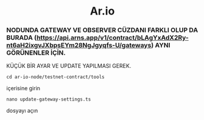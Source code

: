 <h1 align="center">Ar.io</h1>

### NODUNDA GATEWAY VE OBSERVER CÜZDANI FARKLI OLUP DA BURADA (https://api.arns.app/v1/contract/bLAgYxAdX2Ry-nt6aH2ixgvJXbpsEYm28NgJgyqfs-U/gateways) AYNI GÖRÜNENLER İÇİN. 
KÜÇÜK BİR AYAR VE UPDATE YAPILMASI GEREK.

```console
cd ar-io-node/testnet-contract/tools
```
 içerisine girin
```console 
nano update-gateway-settings.ts
```
dosyayı açın

